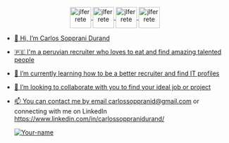 <p align="center">

 <a href="https://www.instagram.com/carlossopprani/" target="blank">

  <img align="center" src="https://cdn.jsdelivr.net/npm/simple-icons@3.0.1/icons/instagram.svg" alt="jlferrete" height="48px" width="48px" />

 </a>

 <a href="https://www.linkedin.com/in/carlossoppranidurand/" target="blank">

  <img align="center" src="https://cdn.jsdelivr.net/npm/simple-icons@3.0.1/icons/linkedin.svg" alt="jlferrete" height="48px" width="48px" />

 </a>

 <a href="https://www.facebook.com/carlos.soppranidurand" target="blank">

  <img align="center" src="https://cdn.jsdelivr.net/npm/simple-icons@3.0.1/icons/facebook.svg" alt="jlferrete" height="48px" width="48px" />

 </a>
  <a href="https://github.com/cxrlos99" target="blank">

  <img align="center" src="https://cdn.jsdelivr.net/npm/simple-icons@3.0.1/icons/github.svg" alt="jlferrete" height="48px" width="48px" />

</p>

  
- 👋 Hi, I’m Carlos Sopprani Durand
- 🇵🇪 I'm a peruvian recruiter who loves to eat and find amazing talented people
- 🌱 I’m currently learning how to be a better recruiter and find IT profiles
- 💞️ I’m looking to collaborate with you to find your ideal job or project
- 📫 You can contact me by email carlossoppranid@gmail.com or connecting with me on LinkedIn https://www.linkedin.com/in/carlossoppranidurand/






  
  [![Your-name](https://cdn.pixabay.com/photo/2017/06/16/07/26/under-construction-2408062_960_720.png "We're working on our new Github profile. Stay tuned.")](https://www.linkedin.com/in/carlossoppranidurand/)


  
<!---
cxrlos99/cxrlos99 is a ✨ special ✨ repository because its `README.md` (this file) appears on your GitHub profile.
You can click the Preview link to take a look at your changes.
--->
